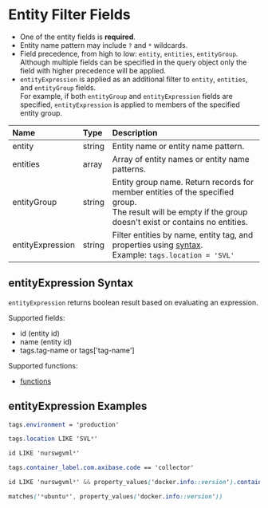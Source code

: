 # Entity Filter Fields

* One of the entity fields is **required**.
* Entity name pattern may include `?` and `*` wildcards.
* Field precedence, from high to low: `entity`, `entities`, `entityGroup`. Although multiple fields can be specified in the query object only the field with higher precedence will be applied. 
* `entityExpression` is applied as an additional filter to `entity`, `entities`, and `entityGroup` fields.<br>For example, if both `entityGroup` and `entityExpression` fields are specified, `entityExpression` is applied to members of the specified entity group.

| **Name**  | **Type** | **Description**  |
|:---|:---|:---|
| entity   | string | Entity name or entity name pattern. |
| entities | array | Array of entity names or entity name patterns. |
| entityGroup | string | Entity group name. Return records for member entities of the specified group.<br>The result will be empty if the group doesn't exist or contains no entities. |
| entityExpression | string | Filter entities by name, entity tag, and properties using [syntax](/rule-engine/functions.md). <br>Example: `tags.location = 'SVL'`  |

## entityExpression Syntax

`entityExpression` returns boolean result based on evaluating an expression.

Supported fields:

* id (entity id)
* name (entity id)
* tags.tag-name or tags['tag-name']

Supported functions:

* [functions](/rule-engine/functions.md)

## entityExpression Examples

```css
tags.environment = 'production'
```

```css
tags.location LIKE 'SVL*'
```

```css
id LIKE 'nurswgvml*'
```

```css
tags.container_label.com.axibase.code == 'collector'
```

```css
id LIKE 'nurswgvml*' && property_values('docker.info::version').contains('1.9.1')
```

```css
matches('*ubuntu*', property_values('docker.info::version'))
```

